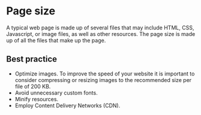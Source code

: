 # Page size

A typical web page is made up of several files that may include HTML, CSS, Javascript, or image files, as well as other resources. The page size is made up of all the files that make up the page.

## Best practice

* Optimize images. To improve the speed of your website it is important to consider compressing or resizing images to the recommended size per file of 200 KB.
* Avoid unnecessary custom fonts.
* Minify resources.
* Employ Content Delivery Networks (CDN).
